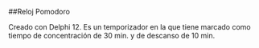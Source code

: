 ##Reloj Pomodoro

Creado con Delphi 12. Es un temporizador en la que tiene marcado como tiempo de concentración de 30 min. y de descanso de 10 min.
